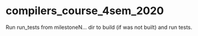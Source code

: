 # compilers_course_4sem_2020

Run run_tests from milestoneN... dir to build (if was not built) and run tests.